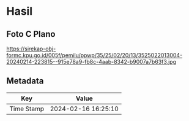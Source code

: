 # Hasil

## Foto C Plano

https://sirekap-obj-formc.kpu.go.id/005f/pemilu/ppwp/35/25/02/20/13/3525022013004-20240214-223815--915e78a9-fb8c-4aab-8342-b9007a7b63f3.jpg


## Metadata

| Key        | Value               |
| ---------- | ------------------- |
| Time Stamp | 2024-02-16 16:25:10 |



